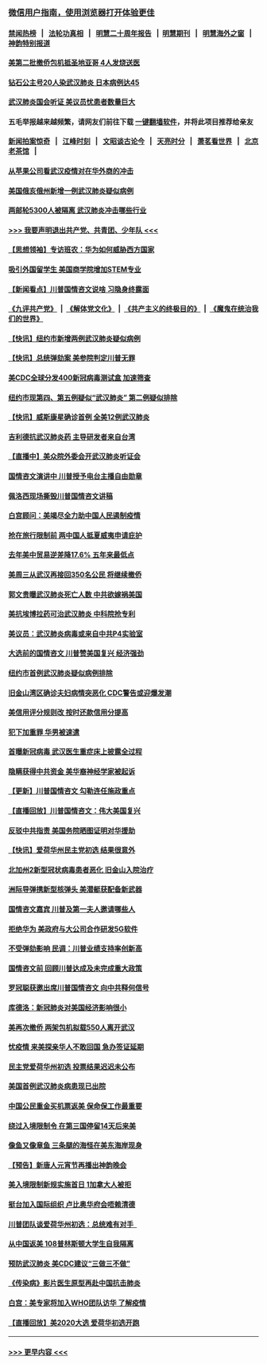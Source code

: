 ### [微信用户指南，使用浏览器打开体验更佳](https://github.com/gfw-breaker/banned-news1/blob/master/indexes/wechat-guide.md?t=0)
#### [禁闻热榜](热点新闻.md?t=0)  &nbsp;&nbsp;|&nbsp;&nbsp; [法轮功真相](https://github.com/gfw-breaker/truth/blob/master/README.md?t=0) &nbsp;&nbsp;|&nbsp;&nbsp; [明慧二十周年报告](https://github.com/gfw-breaker/mh-reports/blob/master/README.md?t=0) &nbsp;&nbsp;|&nbsp;&nbsp;[明慧期刊](https://github.com/gfw-breaker/mh-qikan) &nbsp;&nbsp;|&nbsp;&nbsp; [明慧海外之窗](https://github.com/gfw-breaker/mh-news/blob/master/README.md?t=0) &nbsp;&nbsp;|&nbsp;&nbsp; [神韵特别报道](https://github.com/gfw-breaker/mh-news/blob/master/shenyun.md?t=0)
#### [美第二批撤侨包机抵圣地亚哥 4人发烧送医](../pages/nsc412/n11847923.md?t=02061455) 
#### [钻石公主号20人染武汉肺炎 日本病例达45](../pages/nsc412/n11847823.md?t=02061455) 
#### [武汉肺炎国会听证 美议员忧患者数量巨大](../pages/nsc412/n11844851.md?t=02061455) 
#### 五毛举报越来越频繁，请网友们前往下载 [一键翻墙软件](https://github.com/gfw-breaker/ssr-accounts)，并将此项目推荐给亲友
#### [新闻拍案惊奇](https://github.com/gfw-breaker/banned-news1/blob/master/pages/link4.md) &nbsp;&nbsp;|&nbsp;&nbsp; [江峰时刻](https://github.com/gfw-breaker/banned-news1/blob/master/pages/link4.md) &nbsp;&nbsp;|&nbsp;&nbsp; [文昭谈古论今](https://github.com/gfw-breaker/banned-news1/blob/master/pages/link4.md) &nbsp;&nbsp;|&nbsp;&nbsp; [天亮时分](https://github.com/gfw-breaker/banned-news1/blob/master/pages/link4.md) &nbsp;&nbsp;|&nbsp;&nbsp; [萧茗看世界](https://github.com/gfw-breaker/banned-news1/blob/master/pages/link4.md) &nbsp;&nbsp;|&nbsp;&nbsp; [北京老茶馆](https://github.com/gfw-breaker/banned-news1/blob/master/pages/link4.md) &nbsp;&nbsp;|&nbsp;&nbsp; 
#### [从苹果公司看武汉疫情对在华外商的冲击](../pages/nsc412/n11847586.md?t=02061455) 
#### [美国俄亥俄州新增一例武汉肺炎疑似病例](../pages/nsc412/n11847714.md?t=02061455) 
#### [两邮轮5300人被隔离 武汉肺炎冲击哪些行业](../pages/nsc412/n11847456.md?t=02061455) 
#### [>>> 我要声明退出共产党、共青团、少年队 <<<](https://github.com/begood0513/goodnews/blob/master/quit/letter.md) 
#### [【思想领袖】专访班农：华为如何威胁西方国家](../pages/nsc412/n11847306.md?t=02061455) 
#### [吸引外国留学生 美国商学院增加STEM专业](../pages/nsc412/n11847417.md?t=02061455) 
#### [【新闻看点】川普国情咨文说啥 习隐身终露面](../pages/nsc412/n11847016.md?t=02061455) 
#### [《九评共产党》](https://github.com/begood0513/9ping.md/blob/master/README.md) &nbsp;|&nbsp; [《解体党文化》](../../../../jtdwh.md/blob/master/README.md)  &nbsp;|&nbsp; [《共产主义的终极目的》](../../../../gczydzjmd.md/blob/master/README.md) &nbsp;|&nbsp; [《魔鬼在统治我们的世界》](../../../../mgztzwmdsj.md/blob/master/README.md) 
#### [【快讯】纽约市新增两例武汉肺炎疑似病例](../pages/nsc412/n11847250.md?t=02061455) 
#### [【快讯】总统弹劾案 美参院判定川普无罪](../pages/nsc412/n11847316.md?t=02061455) 
#### [美CDC全球分发400新冠病毒测试盒 加速筛查](../pages/nsc412/n11847260.md?t=02061455) 
#### [纽约市现第四、第五例疑似“武汉肺炎”   第二例疑似排除](../pages/nsc412/n11847332.md?t=02061455) 
#### [【快讯】威斯康星确诊首例 全美12例武汉肺炎](../pages/nsc412/n11847162.md?t=02061455) 
#### [吉利德抗武汉肺炎药 主导研发者来自台湾](../pages/nsc412/n11847064.md?t=02061455) 
#### [【直播中】美众院外委会开武汉肺炎听证会](../pages/nsc412/n11846727.md?t=02061455) 
#### [国情咨文演讲中 川普授予电台主播自由勋章](../pages/nsc412/n11846815.md?t=02061455) 
#### [佩洛西现场撕毁川普国情咨文讲稿](../pages/nsc412/n11846724.md?t=02061455) 
#### [白宫顾问：美竭尽全力助中国人民遏制疫情](../pages/nsc412/n11846756.md?t=02061455) 
#### [抢在旅行限制前 两中国人抵夏威夷申请庇护](../pages/nsc412/n11846866.md?t=02061455) 
#### [去年美中贸易逆差降17.6% 五年来最低点](../pages/nsc412/n11846755.md?t=02061455) 
#### [美周三从武汉再接回350名公民 将继续撤侨](../pages/nsc412/n11846705.md?t=02061455) 
#### [郭文贵曝武汉肺炎死亡人数 中共欲嫁祸美国](../pages/nsc412/n11846240.md?t=02061455) 
#### [美抗埃博拉药可治武汉肺炎 中科院抢专利](../pages/nsc412/n11846409.md?t=02061455) 
#### [美议员：武汉肺炎病毒或来自中共P4实验室](../pages/nsc412/n11846043.md?t=02061455) 
#### [大选前的国情咨文 川普赞美国复兴 经济强劲](../pages/nsc412/n11845526.md?t=02061455) 
#### [纽约市首例武汉肺炎疑似病例排除](../pages/nsc412/n11844989.md?t=02061455) 
#### [旧金山湾区确诊夫妇病情突恶化 CDC警告或迎爆发潮](../pages/nsc412/n11845730.md?t=02061455) 
#### [美信用评分规则改  按时还款信用分提高](../pages/nsc412/n11845488.md?t=02061455) 
#### [犯下加重罪 华男被速遣](../pages/nsc412/n11845476.md?t=02061455) 
#### [首曝新冠病毒 武汉医生重症床上披露全过程](../pages/nsc412/n11845150.md?t=02061455) 
#### [隐瞒获得中共资金 美华裔神经学家被起诉](../pages/nsc412/n11844879.md?t=02061455) 
#### [【更新】川普国情咨文 勾勒连任施政重点](../pages/nsc412/n11845223.md?t=02061455) 
#### [【直播回放】川普国情咨文：伟大美国复兴](../pages/nsc412/n11842079.md?t=02061455) 
#### [反驳中共指责 美国务院晒图证明对华援助](../pages/nsc412/n11844859.md?t=02061455) 
#### [【快讯】爱荷华州民主党初选 结果很意外](../pages/nsc412/n11844878.md?t=02061455) 
#### [北加州2新型冠状病毒患者恶化 旧金山入院治疗](../pages/nsc412/n11844842.md?t=02061455) 
#### [洲际导弹携新型核弹头 美潜艇获配备新武器](../pages/nsc412/n11844680.md?t=02061455) 
#### [国情咨文嘉宾 川普及第一夫人邀请哪些人](../pages/nsc412/n11844712.md?t=02061455) 
#### [拒绝华为 美政府与大公司合作研发5G软件](../pages/nsc412/n11844625.md?t=02061455) 
#### [不受弹劾影响 民调：川普业绩支持率创新高](../pages/nsc412/n11844622.md?t=02061455) 
#### [国情咨文前 回顾川普达成及未完成重大政策](../pages/nsc412/n11844581.md?t=02061455) 
#### [罗冠聪获邀出席川普国情咨文 向中共释何信号](../pages/nsc412/n11844355.md?t=02061455) 
#### [库德洛：新冠肺炎对美国经济影响很小](../pages/nsc412/n11844418.md?t=02061455) 
#### [美再次撤侨 两架包机拟载550人离开武汉](../pages/nsc412/n11844407.md?t=02061455) 
#### [忧疫情 来美探亲华人不敢回国 急办签证延期](../pages/nsc412/n11843344.md?t=02061455) 
#### [民主党爱荷华州初选 投票结果迟迟未公布](../pages/nsc412/n11844207.md?t=02061455) 
#### [美国首例武汉肺炎病患现已出院](../pages/nsc412/n11842740.md?t=02061455) 
#### [中国公民重金买机票返美 保命保工作最重要](../pages/nsc412/n11843282.md?t=02061455) 
#### [绕过入境限制令  在第三国停留14天后来美](../pages/nsc412/n11843341.md?t=02061455) 
#### [像鱼又像章鱼 三条腿的海怪在美东海岸现身](../pages/nsc412/n11843092.md?t=02061455) 
#### [【预告】新唐人元宵节再播出神韵晚会](../pages/nsc412/n11843192.md?t=02061455) 
#### [美入境限制新规实施首日 1加拿大人被拒](../pages/nsc412/n11843058.md?t=02061455) 
#### [挺台加入国际组织 卢比奥华府会唔赖清德](../pages/nsc412/n11843023.md?t=02061455) 
#### [川普团队谈爱荷华州初选：总统难有对手  ](../pages/nsc412/n11842867.md?t=02061455) 
#### [从中国返美 108普林斯顿大学生自我隔离](../pages/nsc412/n11842714.md?t=02061455) 
#### [预防武汉肺炎 美CDC建议“三做三不做”](../pages/nsc412/n11842700.md?t=02061455) 
#### [《传染病》影片医生原型再赴中国抗击肺炎](../pages/nsc412/n11842626.md?t=02061455) 
#### [白宫：美专家将加入WHO团队访华 了解疫情](../pages/nsc412/n11842198.md?t=02061455) 
#### [【直播回放】美2020大选 爱荷华初选开跑](../pages/nsc412/n11841820.md?t=02061455) 

----
#### [ >>> 更早内容 <<< ](../indexes/nsc412-earlier.md)
